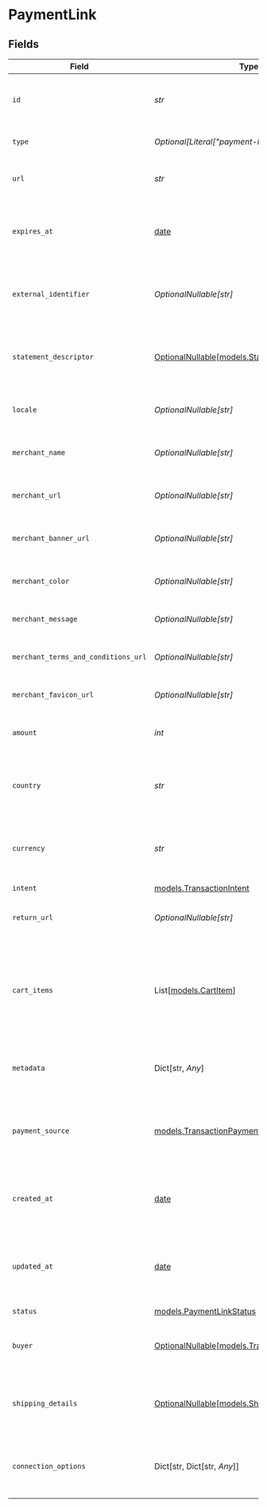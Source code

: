 # PaymentLink


## Fields

| Field                                                                                  | Type                                                                                   | Required                                                                               | Description                                                                            | Example                                                                                |
| -------------------------------------------------------------------------------------- | -------------------------------------------------------------------------------------- | -------------------------------------------------------------------------------------- | -------------------------------------------------------------------------------------- | -------------------------------------------------------------------------------------- |
| `id`                                                                                   | *str*                                                                                  | :heavy_check_mark:                                                                     | The unique identifier for the payment link.                                            | a1b2c3d4-5678-90ab-cdef-1234567890ab                                                   |
| `type`                                                                                 | *Optional[Literal["payment-link"]]*                                                    | :heavy_minus_sign:                                                                     | Always `payment-link`.                                                                 | payment-link                                                                           |
| `url`                                                                                  | *str*                                                                                  | :heavy_check_mark:                                                                     | The URL for the payment link.                                                          | https://example.com/link/a1b2c3d4-5678-90ab-cdef-1234567890ab                          |
| `expires_at`                                                                           | [date](https://docs.python.org/3/library/datetime.html#date-objects)                   | :heavy_minus_sign:                                                                     | The expiration date and time for the payment link.                                     | 2024-06-01T00:00:00.000Z                                                               |
| `external_identifier`                                                                  | *OptionalNullable[str]*                                                                | :heavy_minus_sign:                                                                     | The merchant reference for the payment link.                                           | external-12345                                                                         |
| `statement_descriptor`                                                                 | [OptionalNullable[models.StatementDescriptor]](../models/statementdescriptor.md)       | :heavy_minus_sign:                                                                     | The statement descriptor for the payment link.                                         |                                                                                        |
| `locale`                                                                               | *OptionalNullable[str]*                                                                | :heavy_minus_sign:                                                                     | The locale for the payment link.                                                       | en                                                                                     |
| `merchant_name`                                                                        | *OptionalNullable[str]*                                                                | :heavy_minus_sign:                                                                     | The merchant's display name.                                                           | ACME Inc.                                                                              |
| `merchant_url`                                                                         | *OptionalNullable[str]*                                                                | :heavy_minus_sign:                                                                     | The merchant's website URL.                                                            | https://merchant.example.com                                                           |
| `merchant_banner_url`                                                                  | *OptionalNullable[str]*                                                                | :heavy_minus_sign:                                                                     | The merchant's banner image URL.                                                       | https://merchant.example.com/banner.png                                                |
| `merchant_color`                                                                       | *OptionalNullable[str]*                                                                | :heavy_minus_sign:                                                                     | The merchant's brand color.                                                            | #FF5733                                                                                |
| `merchant_message`                                                                     | *OptionalNullable[str]*                                                                | :heavy_minus_sign:                                                                     | A message from the merchant.                                                           | Thank you for your purchase!                                                           |
| `merchant_terms_and_conditions_url`                                                    | *OptionalNullable[str]*                                                                | :heavy_minus_sign:                                                                     | URL to the merchant's terms and conditions.                                            | https://merchant.example.com/terms                                                     |
| `merchant_favicon_url`                                                                 | *OptionalNullable[str]*                                                                | :heavy_minus_sign:                                                                     | URL to the merchant's favicon.                                                         | https://merchant.example.com/favicon.ico                                               |
| `amount`                                                                               | *int*                                                                                  | :heavy_check_mark:                                                                     | The amount for the payment link.                                                       | 1299                                                                                   |
| `country`                                                                              | *str*                                                                                  | :heavy_check_mark:                                                                     | The country code for the payment link.                                                 | DE                                                                                     |
| `currency`                                                                             | *str*                                                                                  | :heavy_check_mark:                                                                     | The currency code for the payment link.                                                | EUR                                                                                    |
| `intent`                                                                               | [models.TransactionIntent](../models/transactionintent.md)                             | :heavy_check_mark:                                                                     | N/A                                                                                    |                                                                                        |
| `return_url`                                                                           | *OptionalNullable[str]*                                                                | :heavy_minus_sign:                                                                     | The return URL after payment completion.                                               | https://merchant.example.com/return                                                    |
| `cart_items`                                                                           | List[[models.CartItem](../models/cartitem.md)]                                         | :heavy_check_mark:                                                                     | The cart items for the payment link.                                                   | [<br/>{<br/>"amount": {<br/>"currency": "USD",<br/>"value": 500<br/>},<br/>"name": "Widget",<br/>"quantity": 2<br/>}<br/>] |
| `metadata`                                                                             | Dict[str, *Any*]                                                                       | :heavy_minus_sign:                                                                     | Arbitrary metadata for the payment link.                                               | {<br/>"order_id": "ORD-12345"<br/>}                                                    |
| `payment_source`                                                                       | [models.TransactionPaymentSource](../models/transactionpaymentsource.md)               | :heavy_check_mark:                                                                     | The way payment method information made it to this transaction.                        |                                                                                        |
| `created_at`                                                                           | [date](https://docs.python.org/3/library/datetime.html#date-objects)                   | :heavy_check_mark:                                                                     | The date and time the payment link was created.                                        | 2024-05-30T12:34:56.000Z                                                               |
| `updated_at`                                                                           | [date](https://docs.python.org/3/library/datetime.html#date-objects)                   | :heavy_check_mark:                                                                     | The date and time the payment link was last updated.                                   | 2024-05-30T13:00:00.000Z                                                               |
| `status`                                                                               | [models.PaymentLinkStatus](../models/paymentlinkstatus.md)                             | :heavy_check_mark:                                                                     | N/A                                                                                    |                                                                                        |
| `buyer`                                                                                | [OptionalNullable[models.TransactionBuyerOutput]](../models/transactionbuyeroutput.md) | :heavy_minus_sign:                                                                     | The buyer associated with the payment link.                                            |                                                                                        |
| `shipping_details`                                                                     | [OptionalNullable[models.ShippingDetails]](../models/shippingdetails.md)               | :heavy_minus_sign:                                                                     | The shipping details for the payment link.                                             |                                                                                        |
| `connection_options`                                                                   | Dict[str, Dict[str, *Any*]]                                                            | :heavy_minus_sign:                                                                     | The connection options for the payment link.                                           |                                                                                        |